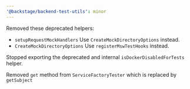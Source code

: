 ```yaml
---
'@backstage/backend-test-utils': minor
---
```


Removed these deprecated helpers:

- `setupRequestMockHandlers` Use `CreateMockDirectoryOptions` instead.
- `CreateMockDirectoryOptions` Use `registerMswTestHooks` instead.

Stopped exporting the deprecated and internal `isDockerDisabledForTests` helper.

Removed `get` method from `ServiceFactoryTester` which is replaced by `getSubject`
